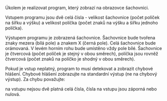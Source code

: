 Úkolem je realizovat program, který zobrazí na obrazovce šachovnici.

Vstupem programu jsou dvě celá čísla - velikost šachovnice (počet políček na šířku a výšku) a velikost políčka (počet znaků na výšku a šířku jednoho políčka).

Výstupem programu je zobrazená šachovnice. Šachovnice bude tvořena znaky mezera (bílá pole) a znakem X (černá pole). Celá šachovnice bude orámovaná. V levém horním rohu bude umístěno vždy pole bílé. Šachovnice je čtvercová (počet políček je stejný v obou směrech), políčka jsou rovněž čtvercová (počet znaků na políčko je shodný v obou směrech).

Pokud je vstup neplatný, program to musí detekovat a zobrazit chybové hlášení. Chybové hlášení zobrazujte na standardní výstup (ne na chybový výstup). Za chybu považujte:

na vstupu nejsou dvě platná celá čísla,
čísla na vstupu jsou záporná nebo nulová.


